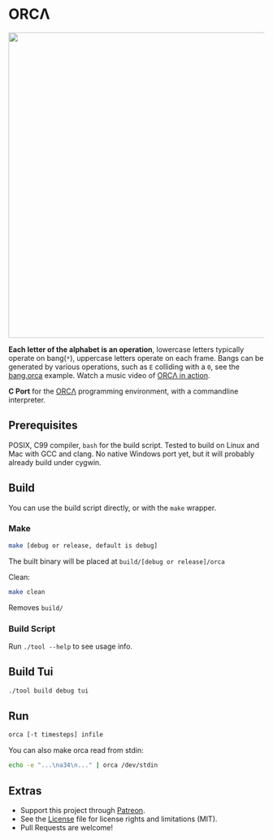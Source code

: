 # ORCΛ

<img src='https://raw.githubusercontent.com/hundredrabbits/Orca/master/resources/logo.png' width="600"/>

**Each letter of the alphabet is an operation**, lowercase letters typically operate on bang(`*`), uppercase letters operate on each frame. Bangs can be generated by various operations, such as `E` colliding with a `0`, see the [bang.orca](https://github.com/hundredrabbits/Orca/blob/master/examples/bang.orca) example. Watch a music video of [ORCΛ in action](https://twitter.com/neauoire/status/1069129232708657152).

**C Port** for the [ORCΛ](https://github.com/hundredrabbits/Orca) programming environment, with a commandline interpreter.

## Prerequisites

POSIX, C99 compiler, `bash` for the build script. Tested to build on Linux and
Mac with GCC and clang. No native Windows port yet, but it will probably
already build under cygwin.

## Build

You can use the build script directly, or with the `make` wrapper.

### Make

```sh
make [debug or release, default is debug]
```

The built binary will be placed at `build/[debug or release]/orca`

Clean:
```sh
make clean
```
Removes `build/`

### Build Script

Run `./tool --help` to see usage info.

## Build Tui

```sh
./tool build debug tui
```

## Run

```sh
orca [-t timesteps] infile
```

You can also make orca read from stdin:
```sh
echo -e "...\na34\n..." | orca /dev/stdin
```

## Extras

- Support this project through [Patreon](https://patreon.com/100).
- See the [License](LICENSE.md) file for license rights and limitations (MIT).
- Pull Requests are welcome!
